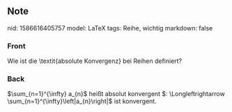 ## Note
nid: 1586616405757
model: LaTeX
tags: Reihe, wichtig
markdown: false

### Front
Wie ist die \textit{absolute Konvergenz} bei Reihen definiert?

### Back
$\sum_{n=1}^{\infty} a_{n}$ heißt absolut konvergent $: \Longleftrightarrow \sum_{n=1}^{\infty}\left|a_{n}\right|$ ist konvergent.
